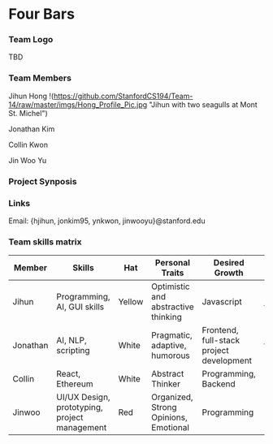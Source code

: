 # Four Bars

### Team Logo
TBD

### Team Members
Jihun Hong
!(https://github.com/StanfordCS194/Team-14/raw/master/imgs/Hong_Profile_Pic.jpg "Jihun with two seagulls at Mont St. Michel")

Jonathan Kim

Collin Kwon

Jin Woo Yu


### Project Synposis

### Links
Email:
{hjihun, jonkim95, ynkwon, jinwooyu}@stanford.edu

### Team skills matrix
Member | Skills | Hat | Personal Traits | Desired Growth | Weaknesses
--- | --- | --- | --- | --- | ---
Jihun | Programming, AI, GUI skills | Yellow | Optimistic and abstractive thinking | Javascript | Bad long-term memory
Jonathan | AI, NLP, scripting | White | Pragmatic, adaptive, humorous | Frontend, full-stack project development | Looking at the big picture
Collin | React, Ethereum | White | Abstract Thinker | Programming, Backend | Backend
Jinwoo | UI/UX Design, prototyping, project management | Red | Organized, Strong Opinions, Emotional | Programming | Programming
